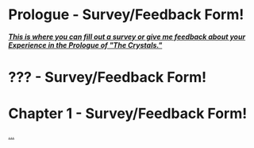 # Prologue - Survey/Feedback Form!
<b><i>[This is where you can fill out a survey or give me feedback about your Experience in the 
Prologue of "The Crystals."](https://forms.office.com/r/Akh1XvaqJ7)</i></b>

# ??? - Survey/Feedback Form!

# Chapter 1 - Survey/Feedback Form!
[...](Non)</i></b>
